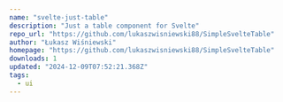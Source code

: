 ```yaml
---
name: "svelte-just-table"
description: "Just a table component for Svelte"
repo_url: "https://github.com/lukaszwisniewski88/SimpleSvelteTable"
author: "Łukasz Wiśniewski"
homepage: "https://github.com/lukaszwisniewski88/SimpleSvelteTable"
downloads: 1
updated: "2024-12-09T07:52:21.368Z"
tags: 
  - ui
---
```

